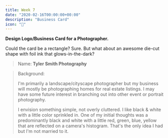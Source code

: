 ```yaml
---
title: Week 7
date: "2020-02-16T00:00:00+00:00"
description: "Business Card"
icon: "📇"
---
```


**Design Logo/Business Card for a Photographer.**

Could the card be a rectangle? Sure. But what about an awesome die-cut shape with foil ink that glows-in-the-dark?

> Name:
> **Tyler Smith Photography**

> Background:
> 
> I'm primarily a landscape/cityscape photographer but my business will mostly be photographing homes for real estate listings. I may have some future interest in branching out into other event or portrait photography.
> 
> I envision something simple, not overly cluttered. I like black & white with a little color sprinkled in. One of my initial thoughts was a predominantly black and white with a little red, green, blue, yellow that are reflected on a camera's histogram. That's the only idea I had but I'm not married to it.